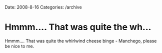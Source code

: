 Date: 2008-8-16
Categories: /archive

# Hmmm.... That was quite the wh...

Hmmm.... That was quite the whirlwind cheese binge - Manchego, please be nice to me.
